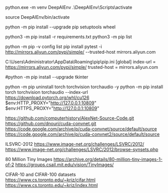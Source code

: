 python.exe -m venv DeepAIEnv
.\DeepAIEnv\Scripts\activate 

source DeepAIEnv/bin/activate 


python -m pip install --upgrade pip setuptools wheel

python3 -m pip install -r requirements.txt
python3 -m pip list

python -m pip -v config list
pip install pytest -i http://mirrors.aliyun.com/pypi/simple/ --trusted-host mirrors.aliyun.com

C:\Users\Administrator\AppData\Roaming\pip\pip.ini
[global]
index-url = https://mirrors.aliyun.com/pypi/simple/
trusted-host = mirrors.aliyun.com


#python -m pip install --upgrade tkinter


python -m pip uninstall torch torchvision torchaudio -y
python -m pip install torch torchvision torchaudio --index-url https://download.pytorch.org/whl/cu126
$env:HTTP_PROXY="http://127.0.0.1:10809"
$env:HTTPS_PROXY="http://127.0.0.1:10809"


https://github.com/computerhistory/AlexNet-Source-Code.git
https://github.com/dnouri/cuda-convnet.git
https://code.google.com/archive/p/cuda-convnet/source/default/source
https://code.google.com/archive/p/cuda-convnet2/source/default/source

ILSVRC-2012
https://www.image-net.org/challenges/LSVRC/2012/
https://www.image-net.org/challenges/LSVRC/2012/browse-synsets.php


80 Million Tiny Images
https://archive.org/details/80-million-tiny-images-1-of-2
https://groups.csail.mit.edu/vision/TinyImages/


CIFAR-10 and CIFAR-100 datasets 
https://www.cs.toronto.edu/~kriz/cifar.html
https://www.cs.toronto.edu/~kriz/index.html